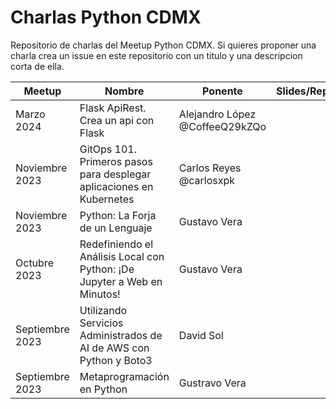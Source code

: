 # Charlas Python CDMX
Repositorio de charlas del Meetup Python CDMX. Si quieres proponer una charla crea un issue en este repositorio con un titulo y una descripcion corta de ella.

| Meetup          | Nombre                                                                   | Ponente                  | Slides/Repo | Grabacion                                   |
|-----------------|--------------------------------------------------------------------------|--------------------------|-------------|---------------------------------------------|
| Marzo 2024      | Flask ApiRest. Crea un api con Flask                                     | Alejandro López @CoffeeQ29kZQo  |             |  |
| Noviembre 2023  | GitOps 101. Primeros pasos para desplegar aplicaciones en Kubernetes     | Carlos Reyes @carlosxpk  |             | https://www.youtube.com/watch?v=3hT2KTOA8Qo |
| Noviembre 2023  | Python: La Forja de un Lenguaje                                          | Gustavo Vera             |             | https://www.youtube.com/watch?v=3hT2KTOA8Qo |
| Octubre 2023    | Redefiniendo el Análisis Local con Python: ¡De Jupyter a Web en Minutos! | Gustavo Vera             |             | https://youtube.com/live/vhlPmOgrvUA        |
| Septiembre 2023 | Utilizando Servicios Administrados de AI de AWS con Python y Boto3       | David Sol                |             | https://youtube.com/live/YNcqrukgQQY        |
| Septiembre 2023 | Metaprogramación en Python                                               | Gustravo Vera            |             | https://youtube.com/live/YNcqrukgQQY        |
